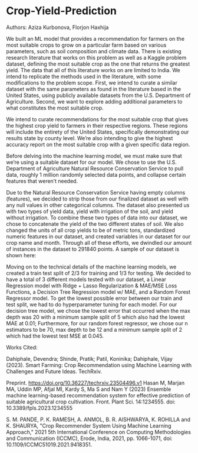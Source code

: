 # Crop-Yield-Prediction
Authors: Aziza Kurbonova, Florjon Haxhija

We built an ML model that provides a recommendation for farmers on the most suitable crops to grow on a particular farm based on various parameters, such as soil composition and climate data. There is existing research literature that works on this problem as well as a Kaggle problem dataset, defining the most suitable crop as the one that returns the greatest yield. The data that all of this literature works on are limited to India. We intend to replicate the methods used in the literature, with some modifications to the problem scope. First, we intend to curate a similar dataset with the same parameters as found in the literature based in the United States, using publicly available datasets from the U.S. Department of Agriculture. Second, we want to explore adding additional parameters to what constitutes the most suitable crop.


We intend to curate recommendations for the most suitable crop that gives the highest crop yield to farmers in their respective regions. These regions will include the entirety of the United States, specifically demonstrating our results state by county level. We’re also intending to give the highest accuracy report on the most suitable crop with a given specific data region. 


Before delving into the machine learning model, we must make sure that we’re using a suitable dataset for our model. We chose to use the U.S. Department of Agriculture Natural Resource Conservation Service to pull data, roughly 1 million randomly selected data points, and collapse certain features that weren’t needed. 


Due to the Natural Resource Conservation Service having empty columns (features), we decided to strip those from our finalized dataset as well with any null values in other categorical columns. The dataset also presented us with two types of yield data, yield with irrigation of the soil, and yield without irrigation. To combine these two types of data into our dataset, we chose to concatenate the yield of the two different states of soil. We also changed the units of all crop yields to be of metric tons, standardized numeric features in our dataset, and created variables in our dataset for our crop name and month. Through all of these efforts, we dwindled our amount of instances in the dataset to 291840 points. A sample of our dataset is shown here: 

Moving on to the technical details of the machine learning models, we created a train test split of 2/3 for training and 1/3 for testing. We decided to have a total of 3 different models tested with our dataset, a Linear Regression model with Ridge + Lasso Regularization & MAE/MSE Loss Functions, a Decision Tree Regression model w/ MAE, and a Random Forest Regressor model. To get the lowest possible error between our train and test split, we had to do hyperparameter tuning for each model. For our decision tree model, we chose the lowest error that occurred when the max depth was 20 with a minimum sample split of 5 which also had the lowest MAE at 0.01; Furthermore, for our random forest regressor, we chose our n estimators to be 70, max depth to be 12 and a minimum sample split of 2 which had the lowest test MSE at 0.045. 

Works Cited:

Dahiphale, Devendra; Shinde, Pratik; Patil, Koninika; Dahiphale, Vijay (2023). Smart Farming: Crop 
Recommendation using Machine Learning with Challenges and Future Ideas. TechRxiv. 

Preprint. https://doi.org/10.36227/techrxiv.23504496.v1
Hasan M, Marjan MA, Uddin MP, Afjal MI, Kardy S, Ma S and Nam Y (2023) Ensemble machine 
learning-based recommendation system for effective prediction of suitable agricultural 
crop cultivation. Front. Plant Sci. 14:1234555. doi: 10.3389/fpls.2023.1234555

S. M. PANDE, P. K. RAMESH, A. ANMOL, B. R. AISHWARYA, K. ROHILLA and K. SHAURYA, "Crop 
Recommender System Using Machine Learning Approach," 2021 5th International 
Conference on Computing Methodologies and Communication (ICCMC), Erode, India, 
2021, pp. 1066-1071, doi: 10.1109/ICCMC51019.2021.9418351.
